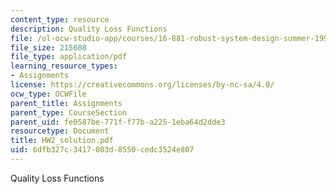 ```yaml
---
content_type: resource
description: Quality Loss Functions
file: /ol-ocw-studio-app/courses/16-881-robust-system-design-summer-1998/6dfb327c3417003d8550cedc3524e807_HW2_solution.pdf
file_size: 215608
file_type: application/pdf
learning_resource_types:
- Assignments
license: https://creativecommons.org/licenses/by-nc-sa/4.0/
ocw_type: OCWFile
parent_title: Assignments
parent_type: CourseSection
parent_uid: fe0587be-771f-f77b-a225-1eba64d2dde3
resourcetype: Document
title: HW2_solution.pdf
uid: 6dfb327c-3417-003d-8550-cedc3524e807
---
```

Quality Loss Functions